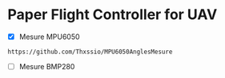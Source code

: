 <h1>
  Paper Flight Controller for UAV
</h1>

- [x] Mesure MPU6050 

```
https://github.com/Thxssio/MPU6050AnglesMesure
```

- [ ] Mesure BMP280
```

```

